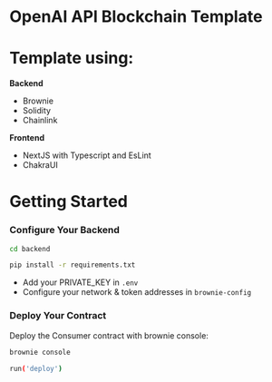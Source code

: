 # OpenAI API Blockchain Template

# Template using:
**Backend**
- Brownie 
- Solidity
- Chainlink

**Frontend**
- NextJS with Typescript and EsLint
- ChakraUI

# Getting Started

### Configure Your Backend
```bash
cd backend
```
```bash
pip install -r requirements.txt
```
* Add your PRIVATE_KEY in `.env`
* Configure your network & token addresses in `brownie-config`


### Deploy Your Contract

Deploy the Consumer contract with brownie console:

```bash
brownie console
```
```bash
run('deploy')
```